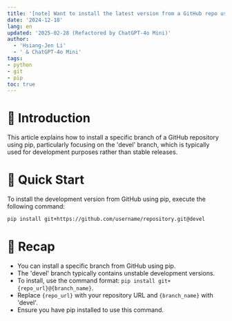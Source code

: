 ```yaml
---
title: '[note] Want to install the latest version from a GitHub repo using pip'
date: '2024-12-18'
lang: en
updated: '2025-02-28 (Refactored by ChatGPT-4o Mini)'
author:
  - 'Hsiang-Jen Li'
  - ' & ChatGPT-4o Mini'
tags:
- python
- git
- pip
toc: true
---
```


# 📌 Introduction
This article explains how to install a specific branch of a GitHub repository using pip, particularly focusing on the 'devel' branch, which is typically used for development purposes rather than stable releases.
<!-- more -->

# 🚀 Quick Start
To install the development version from GitHub using pip, execute the following command:

```bash
pip install git+https://github.com/username/repository.git@devel
```

# 🔁 Recap
- You can install a specific branch from GitHub using pip.
- The 'devel' branch typically contains unstable development versions.
- To install, use the command format: `pip install git+{repo_url}@{branch_name}`.
- Replace `{repo_url}` with your repository URL and `{branch_name}` with 'devel'.
- Ensure you have pip installed to use this command.
